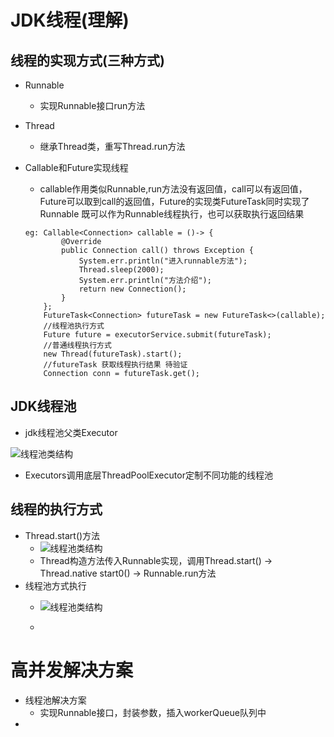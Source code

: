 # JDK线程(理解)

## 线程的实现方式(三种方式)
 - Runnable
    - 实现Runnable接口run方法
 - Thread
    - 继承Thread类，重写Thread.run方法
 - Callable和Future实现线程
    - callable作用类似Runnable,run方法没有返回值，call可以有返回值，
    Future可以取到call的返回值，Future的实现类FutureTask同时实现了Runnable
    既可以作为Runnable线程执行，也可以获取执行返回结果
   
   ````
   eg: Callable<Connection> callable = ()-> {
           @Override
           public Connection call() throws Exception {
               System.err.println("进入runnable方法");
               Thread.sleep(2000);
               System.err.println("方法介绍");
               return new Connection();
           }
       };
       FutureTask<Connection> futureTask = new FutureTask<>(callable);
       //线程池执行方式
       Future future = executorService.submit(futureTask);
       //普通线程执行方式
       new Thread(futureTask).start();
       //futureTask 获取线程执行结果 待验证
       Connection conn = futureTask.get();

## JDK线程池   
 - jdk线程池父类Executor 
 
  ![线程池类结构](thread.png)
  - Executors调用底层ThreadPoolExecutor定制不同功能的线程池

       
## 线程的执行方式 
 - Thread.start()方法
    - ![线程池类结构](thread启动.png)
    - Thread构造方法传入Runnable实现，调用Thread.start() -> Thread.native start0() -> Runnable.run方法 
 - 线程池方式执行
   - ![线程池类结构](线程池.png)
   
   -  
     
# 高并发解决方案
 - 线程池解决方案
    - 实现Runnable接口，封装参数，插入workerQueue队列中
 - 
    
